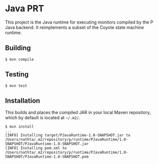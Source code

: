 # Java PRT

This project is the Java runtime for executing monitors compiled by the P Java
backend.  It reimplements a subset of the Coyote state machine runtime.

## Building

```
$ mvn compile
```

## Testing

```
$ mvn test
```

## Installation

This builds and places the compiled JAR in your local Maven repository, which
by default is located at `~/.m2/`.

```
$ mvn install
...
[INFO] Installing target/PJavaRuntime-1.0-SNAPSHOT.jar to /Users/nathta/.m2/repository/p/runtime/PJavaRuntime/1.0-SNAPSHOT/PJavaRuntime-1.0-SNAPSHOT.jar
[INFO] Installing pom.xml to /Users/nathta/.m2/repository/p/runtime/PJavaRuntime/1.0-SNAPSHOT/PJavaRuntime-1.0-SNAPSHOT.pom
```
